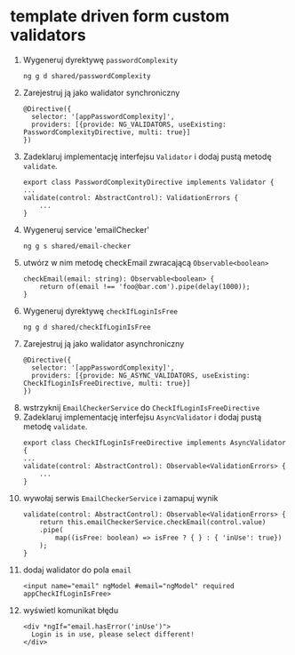# template driven form custom validators

1. Wygeneruj dyrektywę `passwordComplexity`
    ```
    ng g d shared/passwordComplexity
    ```
1. Zarejestruj ją jako walidator synchroniczny
    ```
    @Directive({
      selector: '[appPasswordComplexity]',
      providers: [{provide: NG_VALIDATORS, useExisting: PasswordComplexityDirective, multi: true}]
    })
    ```
1. Zadeklaruj implementację interfejsu `Validator` i dodaj pustą metodę `validate`.
    ```
    export class PasswordComplexityDirective implements Validator {
    ...
    validate(control: AbstractControl): ValidationErrors {
        ...
    }
    ```
1. Wygeneruj service 'emailChecker'
    ```
    ng g s shared/email-checker
    ```
1. utwórz w nim metodę checkEmail zwracającą `Observable<boolean>`
    ```
    checkEmail(email: string): Observable<boolean> {
        return of(email !== 'foo@bar.com').pipe(delay(1000));
    }
    ```
1. Wygeneruj dyrektywę `checkIfLoginIsFree`
    ```
    ng g d shared/checkIfLoginIsFree
    ```
1. Zarejestruj ją jako walidator asynchroniczny
    ```
    @Directive({
      selector: '[appPasswordComplexity]',
      providers: [{provide: NG_ASYNC_VALIDATORS, useExisting: CheckIfLoginIsFreeDirective, multi: true}]
    })
    ```
1. wstrzyknij `EmailCheckerService` do `CheckIfLoginIsFreeDirective`
1. Zadeklaruj implementację interfejsu `AsyncValidator` i dodaj pustą metodę `validate`.
    ```
    export class CheckIfLoginIsFreeDirective implements AsyncValidator {
    ...
    validate(control: AbstractControl): Observable<ValidationErrors> {
        ...
    }
    ```
1. wywołaj serwis `EmailCheckerService` i zamapuj wynik
    ```
    validate(control: AbstractControl): Observable<ValidationErrors> {
        return this.emailCheckerService.checkEmail(control.value)
        .pipe(
            map((isFree: boolean) => isFree ? { } : { 'inUse': true})
        );
    }
    ```
1. dodaj walidator do pola `email`
    ```
    <input name="email" ngModel #email="ngModel" required appCheckIfLoginIsFree>
    ```
1. wyświetl komunikat błędu
    ```
    <div *ngIf="email.hasError('inUse')">
      Login is in use, please select different!
    </div>
    ```
